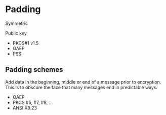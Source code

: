 # Padding

Symmetric

Public key

- PKCS#1 v1.5
- OAEP
- PSS

## Padding schemes

Add data in the beginning, middle or end of a message prior to encryption. This is to obscure the face that many messages end in predictable ways.

- OAEP
- PKCS #5, #7, #8, ...
- ANSI X9.23
